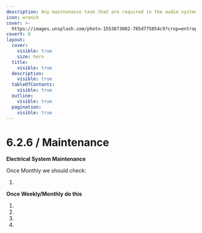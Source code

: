 ```yaml
---
description: Any maintenance task that are required in the audio systems
icon: wrench
cover: >-
  https://images.unsplash.com/photo-1553873002-785d775854c9?crop=entropy&cs=srgb&fm=jpg&ixid=M3wxOTcwMjR8MHwxfHNlYXJjaHwzfHxlbGVjdHJpY3xlbnwwfHx8fDE3NDY3NjAyNzl8MA&ixlib=rb-4.1.0&q=85
coverY: 0
layout:
  cover:
    visible: true
    size: hero
  title:
    visible: true
  description:
    visible: true
  tableOfContents:
    visible: true
  outline:
    visible: true
  pagination:
    visible: true
---
```


# 6.2.6 / Maintenance

**Electrical System Maintenance**

&#x20;Once Monthly we should check:&#x20;

1.



**Once Weekly/Monthly do this**

1.
2.
3.
4.
